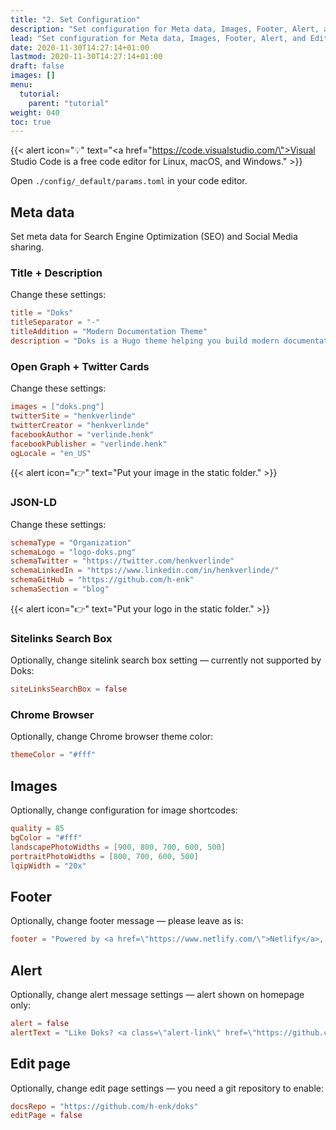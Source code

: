 ```yaml
---
title: "2. Set Configuration"
description: "Set configuration for Meta data, Images, Footer, Alert, and Edit page."
lead: "Set configuration for Meta data, Images, Footer, Alert, and Edit page."
date: 2020-11-30T14:27:14+01:00
lastmod: 2020-11-30T14:27:14+01:00
draft: false
images: []
menu:
  tutorial:
    parent: "tutorial"
weight: 040
toc: true
---
```


{{< alert icon="💡" text="<a href=\"https://code.visualstudio.com/\">Visual Studio Code</a> is a free code editor for Linux, macOS, and Windows." >}}

Open `./config/_default/params.toml` in your code editor.

## Meta data

Set meta data for Search Engine Optimization (SEO) and Social Media sharing.

### Title + Description

Change these settings:

```toml
title = "Doks"
titleSeparator = "-"
titleAddition = "Modern Documentation Theme"
description = "Doks is a Hugo theme helping you build modern documentation websites that are secure, fast, and SEO-ready — by default."
```

### Open Graph + Twitter Cards

Change these settings:

```toml
images = ["doks.png"]
twitterSite = "henkverlinde"
twitterCreator = "henkverlinde"
facebookAuthor = "verlinde.henk"
facebookPublisher = "verlinde.henk"
ogLocale = "en_US"
```

{{< alert icon="👉" text="Put your image in the static folder." >}}

### JSON-LD

Change these settings:

```toml
schemaType = "Organization"
schemaLogo = "logo-doks.png"
schemaTwitter = "https://twitter.com/henkverlinde"
schemaLinkedIn = "https://www.linkedin.com/in/henkverlinde/"
schemaGitHub = "https://github.com/h-enk"
schemaSection = "blog"
```

{{< alert icon="👉" text="Put your logo in the static folder." >}}

### Sitelinks Search Box

Optionally, change sitelink search box setting — currently not supported by Doks:

```toml
siteLinksSearchBox = false
```

### Chrome Browser

Optionally, change Chrome browser theme color:

```toml
themeColor = "#fff"
```

## Images

Optionally, change configuration for image shortcodes:

```toml
quality = 85
bgColor = "#fff"
landscapePhotoWidths = [900, 800, 700, 600, 500]
portraitPhotoWidths = [800, 700, 600, 500]
lqipWidth = "20x"
```

## Footer

Optionally, change footer message — please leave as is:

```toml
footer = "Powered by <a href=\"https://www.netlify.com/\">Netlify</a>, <a href=\"https://gohugo.io/\">Hugo</a>, and <a href=\"https://getdoks.org/\">Doks</a>"
```

## Alert

Optionally, change alert message settings — alert shown on homepage only:

```toml
alert = false
alertText = "Like Doks? <a class=\"alert-link\" href=\"https://github.com/h-enk/doks/stargazers\">Star on GitHub</a>. Thanks!</a>"
```

## Edit page

Optionally, change edit page settings — you need a git repository to enable:

```toml
docsRepo = "https://github.com/h-enk/doks"
editPage = false
```
